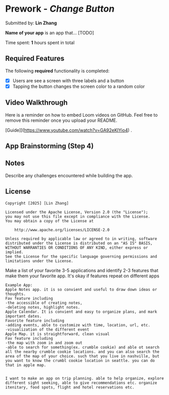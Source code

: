 # Prework - *Change Button*

Submitted by: **Lin Zhang**

**Name of your app** is an app that... [TODO] 

Time spent: **1** hours spent in total

## Required Features

The following **required** functionality is completed:

- [x] Users are see a screen with three labels and a button
- [x] Tapping the button changes the screen color to a random color
 
## Video Walkthrough

Here is a reminder on how to embed Loom videos on GitHub. Feel free to remove this reminder once you upload your README. 

[Guide]](https://www.youtube.com/watch?v=GA92eKlYio4) .

## App Brainstorming (Step 4)

## Notes

Describe any challenges encountered while building the app.

## License

    Copyright [2025] [Lin Zhang]

    Licensed under the Apache License, Version 2.0 (the "License");
    you may not use this file except in compliance with the License.
    You may obtain a copy of the License at

        http://www.apache.org/licenses/LICENSE-2.0

    Unless required by applicable law or agreed to in writing, software
    distributed under the License is distributed on an "AS IS" BASIS,
    WITHOUT WARRANTIES OR CONDITIONS OF ANY KIND, either express or implied.
    See the License for the specific language governing permissions and
    limitations under the License.


Make a list of your favorite 3-5 applications and identify 2-3 features that make them your favorite app. It's okay if features repeat on different apps

    Example App:
    Apple Notes app. it is so convient and useful to draw down ideas or thoughts. 
    Fav feature including 
    -the accessible of creating notes, 
    -deleting notes, highlight notes.
    Apple Calendar. It is convient and easy to organize plans, and mark important dates.
    Favorite feature including 
    -adding events, able to customize with time, location, url, etc. 
    -visualization of the different event
    Apple Map. it is straightforward, clean visual
    Fav feature including
    -the map with zoom in and zoom out
    -able to search for something(ex. crumble cookie) and able ot search all the nearby crumble cookie locations. and you can also search the area of the map of your choice. such that you live in nashville, but you want to know the crumbl cookie location in seattle. you can do that in apple map.


    I want to make an app on trip planning. able to help organize, explore different sight seeking, able to give recommendations etc. organize itenitary, food spots, flight and hotel reservations etc.
    
        
